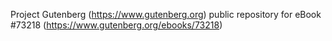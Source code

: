 Project Gutenberg (https://www.gutenberg.org) public repository
for eBook #73218 (https://www.gutenberg.org/ebooks/73218)
